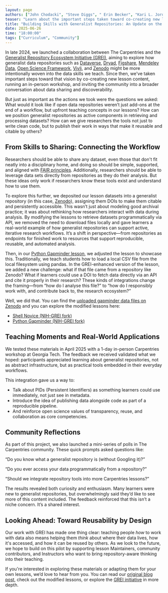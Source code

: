 ```yaml
---
layout: page
authors: ["John Chodacki", "Steve Diggs", " Erin Becker", "Kari L. Jordan", "Emily Katz"]
teaser: "Learn about the important steps taken toward co-creating new lesson content!"
title: "Building Skills with Generalist Repositories: An Update on the Carpentries + GREI Collaboration"
date: 2025-06-26
time: "18:00:00"
tags: ["Curriculum", "Community"]
---
```


In late 2024, we launched a collaboration between The Carpentries and the [Generalist Repository Ecosystem Initiative (GREI)](https://datascience.nih.gov/data-ecosystem/generalist-repository-ecosystem-initiative), aiming to explore how generalist data repositories such as [Dataverse](https://dataverse.harvard.edu/), [Dryad](https://datadryad.org/), [Figshare](https://figshare.com/), [Mendeley Data](https://data.mendeley.com/), [Open Science Framework](https://osf.io/), [Vivli](https://vivli.org/), and [Zenodo](https://zenodo.org/) might be more intentionally woven into the data skills we teach. Since then, we've taken important steps toward that vision by co-creating new lesson content, running an in-person workshop, and inviting the community into a broader conversation about data sharing and discoverability.

But just as important as the actions we took were the questions we asked: What would it look like if open data repositories weren’t just add-ons at the end of a workflow, but upfront teaching concepts in our lessons? How can we position generalist repositories as active components in retrieving and processing datasets? How can we give researchers the tools not just to write clean code, but to publish their work in ways that make it reusable and citable by others?

## From Skills to Sharing: Connecting the Workflow

Researchers should be able to share any dataset, even those that don't fit neatly into a disciplinary home, and doing so should be simple, supported, and aligned with [FAIR principles](https://www.go-fair.org/fair-principles/). Additionally, researchers should be able to leverage data sets directly from repositories as they do their analysis. But these ideas only work if researchers know these tools exist and understand how to use them.

To explore this further, we deposited our lesson datasets into a generalist repository (in this case, [Zenodo](https://zenodo.org/)), assigning them DOIs to make them citable and persistently accessible. This wasn’t just about modeling good archival practice; it was about rethinking how researchers interact with data during analysis. By modifying the lessons to retrieve datasets programmatically via API, we removed the need to download files locally and gave learners a real-world example of how generalist repositories can support active, iterative research workflows. It’s a shift in perspective—from repositories as endpoints for finished work to resources that support reproducible, reusable, and automated analysis.

Then, in our [Python Gapminder lesson](https://swcarpentry.github.io/python-novice-gapminder/), we adjusted the lesson to showcase this. Traditionally, we teach students how to load a local CSV file from the local filesystem using pandas. In the GREI-enhanced version of the lesson, we added a new challenge: what if that file came from a repository like Zenodo? What if learners could use a DOI to fetch data directly via an API and cite it properly in their research? These kinds of integrations change the framing—from “how do I analyse this file?” to “how do I responsibly work with, and contribute back to, the research ecosystem?”

Well, we did that. You can find the [uploaded gapminder data files on Zenodo](https://doi.org/10.5281/zenodo.14768556) and you can explore the modified lessons here:

* [Shell Novice (NIH-GREI fork)](https://nih-grei.github.io/shell-novice/)  
* [Python Gapminder (NIH-GREI fork)](https://nih-grei.github.io/python-novice-gapminder/)

## Teaching Moments and Real-World Applications

We tested these materials in April 2025 with a 1-day in-person Carpentries workshop at Georgia Tech. The feedback we received validated what we hoped: participants appreciated learning about generalist repositories, not as abstract infrastructure, but as practical tools embedded in their everyday workflows.

This integration gave us a way to:

* Talk about PIDs (Persistent Identifiers) as something learners could use immediately, not just see in metadata.  
* Introduce the idea of publishing data alongside code as part of a reproducible pipeline.  
* And reinforce open science values of transparency, reuse, and collaboration as core competencies.

## Community Reflections

As part of this project, we also launched a mini-series of polls in The Carpentries community. These quick prompts asked questions like:

“Do you know what a generalist repository is (without Googling it)?”

“Do you ever access your data programmatically from a repository?”

“Should we integrate repository tools into more Carpentries lessons?”

The results revealed both curiosity and enthusiasm. Many learners were new to generalist repositories, but overwhelmingly said they’d like to see more of this content included. The feedback reinforced that this isn’t a niche concern. It’s a shared interest.

## Looking Ahead: Toward Reusability by Design

Our work with GREI has made one thing clear: teaching people *how* to work with data also means helping them *think* about where their data lives, how it's accessed, and how it can be reused by others. As we look to the future, we hope to build on this pilot by supporting lesson Maintainers, community contributors, and Instructors who want to bring repository-aware thinking into their teaching.

If you're interested in exploring these materials or adapting them for your own lessons, we’d love to hear from you. You can read our [original blog post](https://carpentries.org/blog/2024/12/carpentries-and-grei-collaboration/), check out the modified lessons, or explore the [GREI initiative](https://datascience.nih.gov/data-ecosystem/generalist-repository-ecosystem-initiative) in more depth.